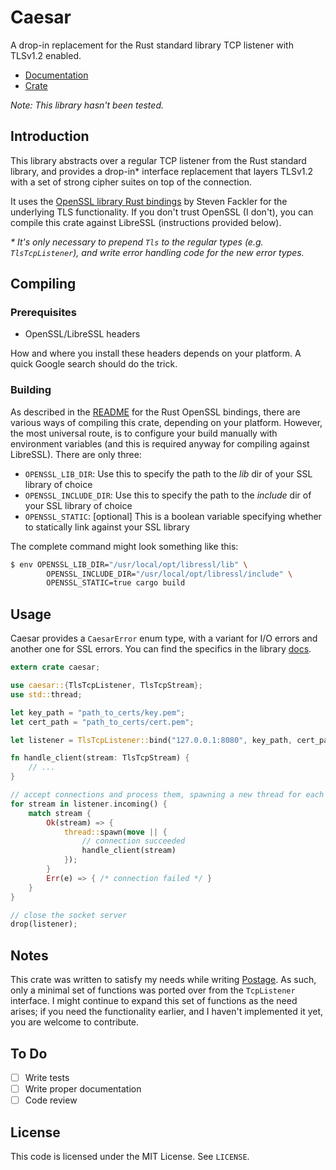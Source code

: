 # Caesar

A drop-in replacement for the Rust standard library TCP listener with TLSv1.2 enabled.

- [Documentation](https://arturovm.me/rustdoc/caesar/index.html)
- [Crate](https://crates.io/crates/caesar)

_Note: This library hasn't been tested._

## Introduction

This library abstracts over a regular TCP listener from the Rust standard library, and provides a drop-in* interface replacement that layers TLSv1.2 with a set of strong cipher suites on top of the connection.

It uses the [OpenSSL library Rust bindings](https://github.com/sfackler/rust-openssl) by Steven Fackler for the underlying TLS functionality. If you don't trust OpenSSL (I don't), you can compile this crate against LibreSSL (instructions provided below).

_* It's only necessary to prepend `Tls` to the regular types (e.g. `TlsTcpListener`), and write error handling code for the new error types._

## Compiling

### Prerequisites

- OpenSSL/LibreSSL headers

How and where you install these headers depends on your platform. A quick Google search should do the trick.

### Building

As described in the [README](https://github.com/sfackler/rust-openssl) for the Rust OpenSSL bindings, there are various ways of compiling this crate, depending on your platform. However, the most universal route, is to configure your build manually with environment variables (and this is required anyway for compiling against LibreSSL). There are only three:

- `OPENSSL_LIB_DIR`: Use this to specify the path to the _lib_ dir of your SSL library of choice
- `OPENSSL_INCLUDE_DIR`: Use this to specify the path to the _include_ dir of your SSL library of choice
- `OPENSSL_STATIC`: [optional] This is a boolean variable specifying whether to statically link against your SSL library

The complete command might look something like this:

```bash
$ env OPENSSL_LIB_DIR="/usr/local/opt/libressl/lib" \
        OPENSSL_INCLUDE_DIR="/usr/local/opt/libressl/include" \
        OPENSSL_STATIC=true cargo build
```
## Usage

Caesar provides a `CaesarError` enum type, with a variant for I/O errors and another one for SSL errors. You can find the specifics in the library [docs](https://arturovm.me/rustdoc/caesar/index.html).

```rust
extern crate caesar;

use caesar::{TlsTcpListener, TlsTcpStream};
use std::thread;

let key_path = "path_to_certs/key.pem";
let cert_path = "path_to_certs/cert.pem";

let listener = TlsTcpListener::bind("127.0.0.1:8080", key_path, cert_path).unwrap()

fn handle_client(stream: TlsTcpStream) {
    // ...
}

// accept connections and process them, spawning a new thread for each one
for stream in listener.incoming() {
    match stream {
        Ok(stream) => {
            thread::spawn(move || {
                // connection succeeded
                handle_client(stream)
            });
        }
        Err(e) => { /* connection failed */ }
    }
}

// close the socket server
drop(listener);
```

## Notes

This crate was written to satisfy my needs while writing [Postage](https://github.com/Postage/postage). As such, only a minimal set of functions was ported over from the `TcpListener` interface. I might continue to expand this set of functions as the need arises; if you need the functionality earlier, and I haven't implemented it yet, you are welcome to contribute.

## To Do

- [ ] Write tests
- [ ] Write proper documentation
- [ ] Code review

## License

This code is licensed under the MIT License. See `LICENSE`.
